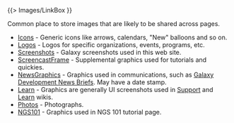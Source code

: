 {{> Images/LinkBox }}

Common place to store images that are likely to be shared across pages.

* [Icons](/src/images/Icons/index.md) - Generic icons like arrows, calendars, "New" balloons and so on.
* [Logos](/src/images/Logos/index.md) - Logos for specific organizations, events, programs, etc.
* [Screenshots](/src/images/Screenshots/index.md) - Galaxy screenshots used in this web site.
* [ScreencastFrame](/src/images/ScreencastFrame/index.md) - Supplemental graphics used for tutorials and quickies.
* [NewsGraphics](/src/images/NewsGraphics/index.md) - Graphics used in communications, such as [Galaxy Development News Briefs](/src/DevNewsBriefs/index.md). May have a date stamp.
* [Learn](/src/images/Learn/index.md) - Graphics are generally UI screenshots used in [Support](/src/support/index.md) and [Learn](/src/Learn/index.md) wikis.
* [Photos](/src/images/Photos/index.md) - Photographs.
* [NGS101](/src/images/NGS101/index.md) - Graphics used in NGS 101 tutorial page.

